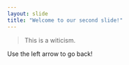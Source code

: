 ```yaml
---
layout: slide
title: "Welcome to our second slide!"
---
```


> This is a witicism.

Use the left arrow to go back!
